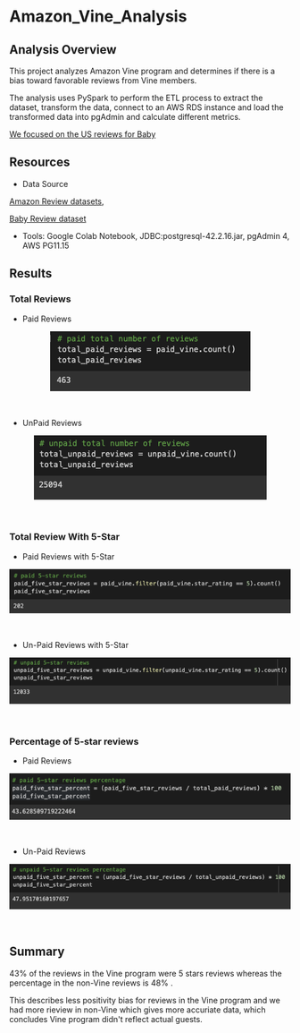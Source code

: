 # Amazon_Vine_Analysis

## Analysis Overview

This project analyzes Amazon Vine program and determines if there is a bias toward favorable reviews from Vine members.

The analysis uses PySpark to perform the ETL process to extract the dataset, transform the data, connect to an AWS RDS instance and load the transformed data into pgAdmin and calculate different metrics.

[We focused on the US reviews for Baby](https://s3.amazonaws.com/amazon-reviews-pds/tsv/amazon_reviews_us_Baby_v1_00.tsv.gz)

## Resources

- Data Source 

[Amazon Review datasets](https://s3.amazonaws.com/amazon-reviews-pds/tsv/index.txt), 

[Baby Review dataset](https://s3.amazonaws.com/amazon-reviews-pds/tsv/amazon_reviews_us_Baby_v1_00.tsv.gz)

- Tools: Google Colab Notebook, JDBC:postgresql-42.2.16.jar, pgAdmin 4, AWS PG11.15

## Results

### Total Reviews

- Paid Reviews

<p align="center">
    <img src="resources/Total_Paid_Reviews.png"> 
</p>
<br>

- UnPaid Reviews

<p align="center">
    <img src="resources/Total_Unpaid_Reviews.png"> 
</p>
<br>

### Total Review With 5-Star

- Paid Reviews with 5-Star

<p align="center">
    <img src="resources/Paid_Reviews_5-Star.png"> 
</p>
<br>

- Un-Paid Reviews with 5-Star

<p align="center">
    <img src="resources/UnPaid_Revies_5-Star.png"> 
</p>
<br>

### Percentage of 5-star reviews

- Paid Reviews

<p align="center">
    <img src="resources/Paid_Review_Precentage.png"> 
</p>
<br>

- Un-Paid Reviews

<p align="center">
    <img src="resources/Unpaid_Review_Percentage.png"> 
</p>
<br>

## Summary
43% of the reviews in the Vine program were 5 stars reviews whereas the percentage in the non-Vine reviews is 48% .

This describes less positivity bias for reviews in the Vine program and we had more rieview in non-Vine which gives more accuriate data, which concludes Vine program didn't reflect actual guests.
